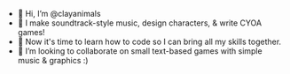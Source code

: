 - 👋 Hi, I’m @clayanimals
- 👀 I make soundtrack-style music, design characters, & write CYOA games!
- 🌱 Now it's time to learn how to code so I can bring all my skills together.
- 💞️ I’m looking to collaborate on small text-based games with simple music & graphics :)


<!---
clayanimals/clayanimals is a ✨ special ✨ repository because its `README.md` (this file) appears on your GitHub profile.
You can click the Preview link to take a look at your changes.
--->
